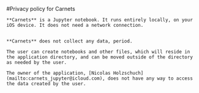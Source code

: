 #Privacy policy for Carnets

	**Carnets** is a Jupyter notebook. It runs entirely locally, on your iOS device. It does not need a network connection. 
	

	**Carnets** does not collect any data, period. 

	The user can create notebooks and other files, which will reside in the application directory, and can be moved outside of the directory as needed by the user. 

	The owner of the application, [Nicolas Holzschuch](mailto:carnets_jupyter@icloud.com), does not have any way to access the data created by the user. 
